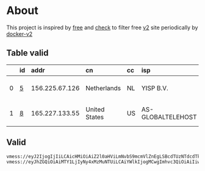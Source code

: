 
# About

This project is inspired by [free](https://github.com/freefq/free) and [check](https://github.com/yeahwu/check) to filter free [v2](https://github.com/v2fly/v2ray-core) site periodically by [docker-v2](https://hub.docker.com/r/v2ray/official)

    

## Table valid
|    | id                 | addr           | cn            | cc   | isp               | ip              | chatgpt          |
|---:|:-------------------|:---------------|:--------------|:-----|:------------------|:----------------|:-----------------|
|  0 | [5](config/5.json) | 156.225.67.126 | Netherlands   | NL   | YISP B.V.         | 154.84.1.158    | Yes (Region: NL) |
|  1 | [8](config/8.json) | 165.227.133.55 | United States | US   | AS-GLOBALTELEHOST | 169.197.141.187 | Yes (Region: US) |

## Valid
```
vmess://eyJ2IjogIjIiLCAicHMiOiAiZ2l0aHViLmNvbS9mcmVlZnEgLSBcdTUzNTdcdTk3NWUgIDUiLCAiYWRkIjogIjE1Ni4yMjUuNjcuMTI2IiwgInBvcnQiOiAiNDg4MDMiLCAiaWQiOiAiM2EzYzhhOWMtMzM0ZS00MzYwLWFkYjgtYTgwYTU3ZGRjYmJmIiwgImFpZCI6ICI2NCIsICJzY3kiOiAiYXV0byIsICJuZXQiOiAidGNwIiwgInR5cGUiOiAibm9uZSIsICJob3N0IjogIiIsICJwYXRoIjogIiIsICJ0bHMiOiAiIiwgInNuaSI6ICIiLCAiYWxwbiI6ICIifQ==
vmess://eyJhZGQiOiAiMTY1LjIyNy4xMzMuNTUiLCAiYWlkIjogMCwgImhvc3QiOiAiIiwgImlkIjogImRmNjhmNjc4LTYyYzMtNDc5OS05MWE4LTRkMzAxZThjZjU2NSIsICJuZXQiOiAid3MiLCAicGF0aCI6ICIvUEdWMnZ0TXZ4d05GdDIiLCAicG9ydCI6IDgwLCAicHMiOiAiZ2l0aHViLmNvbS9mcmVlZnEgLSBcdTVmYjdcdTU2ZmRcdTllZDFcdTY4ZWVcdTVkZGVcdTZjZDVcdTUxNzBcdTUxNGJcdTc5OGZEaWdpdGFsT2NlYW5cdTY1NzBcdTYzNmVcdTRlMmRcdTVmYzMgOCIsICJ0bHMiOiAiIiwgInR5cGUiOiAiYXV0byIsICJzZWN1cml0eSI6ICJhdXRvIiwgInNraXAtY2VydC12ZXJpZnkiOiB0cnVlLCAic25pIjogInNwZWVkdGVzdC5uZXQifQ==
```

